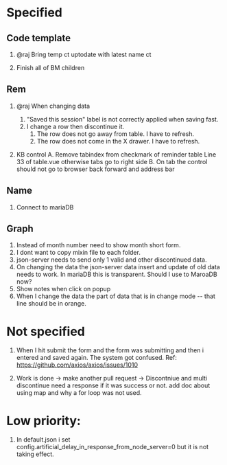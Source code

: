 # Specified

## Code template

1. @raj Bring temp ct uptodate with latest name ct

2. Finish all of BM children

## Rem

1. @raj When changing data

   1. "Saved this session" label is not correctly applied when saving fast.
   2. I change a row then discontinue it.
      1. The row does not go away from table. I have to refresh.
      2. The row does not come in the X drawer. I have to refresh.

2. KB control
   A. Remove tabindex from checkmark of reminder table Line 33 of table.vue otherwise tabs go to right side
   B. On tab the control should not go to browser back forward and address bar

## Name

1. Connect to mariaDB

## Graph

1. Instead of month number need to show month short form.
2. I dont want to copy mixin file to each folder.
3. json-server needs to send only 1 valid and other discontinued data.
4. On changing the data the json-server data insert and update of old data needs to work. In mariaDB this is transparent. Should I use to MaroaDB now?
5. Show notes when click on popup
6. When I change the data the part of data that is in change mode -- that line should be in orange.

# Not specified

1. When I hit submit the form and the form was submitting and then i entered and saved again. The system got confused.
   Ref: https://github.com/axios/axios/issues/1010

2. Work is done -> make another pull request -> Discontniue and multi discontinue need a response if it was success or not.
   add doc about using map and why a for loop was not used.

# Low priority:

1. In default.json i set config.artificial_delay_in_response_from_node_server=0 but it is not taking effect.
